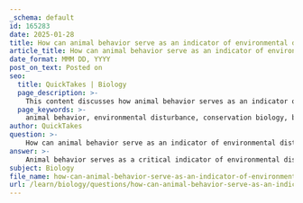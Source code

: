 ```yaml
---
_schema: default
id: 165283
date: 2025-01-28
title: How can animal behavior serve as an indicator of environmental disturbance in conservation biology?
article_title: How can animal behavior serve as an indicator of environmental disturbance in conservation biology?
date_format: MMM DD, YYYY
post_on_text: Posted on
seo:
  title: QuickTakes | Biology
  page_description: >-
    This content discusses how animal behavior serves as an indicator of environmental disturbance in conservation biology, highlighting behavioral changes, population health indicators, cultural transmission, empirical studies, and the importance of understanding causes of behavior for effective conservation strategies.
  page_keywords: >-
    animal behavior, environmental disturbance, conservation biology, behavioral responses, population health, cultural transmission, empirical approaches, proximate causes, ultimate causes, species preservation
author: QuickTakes
question: >-
    How can animal behavior serve as an indicator of environmental disturbance in conservation biology?
answer: >-
    Animal behavior serves as a critical indicator of environmental disturbance in conservation biology for several reasons:\n\n1. **Behavioral Responses to Environmental Changes**: Animals often exhibit changes in behavior in response to alterations in their environment. These behavioral shifts can indicate the health of populations and ecosystems. For instance, changes in foraging patterns, mating behaviors, or social interactions can signal stressors such as habitat loss, pollution, or climate change. By monitoring these behaviors, conservationists can assess the impact of environmental disturbances on wildlife.\n\n2. **Indicators of Population Health**: Behavioral changes can reflect the overall health of a population. For example, if a species begins to exhibit increased aggression or altered social structures, it may indicate stress due to environmental pressures. Such indicators can help researchers identify populations at risk and prioritize conservation efforts.\n\n3. **Cultural Transmission and Learning**: Understanding how animals learn and transmit behaviors culturally can provide insights into their adaptability to changing environments. For example, if a species develops new foraging techniques in response to food scarcity, this cultural adaptation can be a sign of resilience or vulnerability to environmental changes. Conservation strategies can then be tailored to support these adaptive behaviors.\n\n4. **Empirical Approaches**: Conservation biology often employs empirical approaches to study animal behavior. By collecting data through observation or experimentation, researchers can test hypotheses about how specific environmental changes affect behavior. This empirical evidence is crucial for developing effective conservation strategies that address the root causes of behavioral changes.\n\n5. **Integration of Proximate and Ultimate Causes**: Understanding both proximate (immediate stimuli and biological changes) and ultimate (evolutionary and ecological factors) causes of behavior can enhance conservation efforts. For instance, knowing the proximate causes of a species' mating behavior can inform breeding programs, while insights into ultimate causes can guide habitat preservation efforts that support reproductive success.\n\nIn summary, animal behavior is a vital component of conservation biology, providing insights into the health of ecosystems and species. By monitoring behavioral changes, researchers can identify environmental disturbances and develop targeted conservation strategies to mitigate their impacts. This holistic understanding of animal behavior not only aids in species preservation but also contributes to broader ecological and evolutionary studies.
subject: Biology
file_name: how-can-animal-behavior-serve-as-an-indicator-of-environmental-disturbance-in-conservation-biology.md
url: /learn/biology/questions/how-can-animal-behavior-serve-as-an-indicator-of-environmental-disturbance-in-conservation-biology
---
```


&nbsp;
